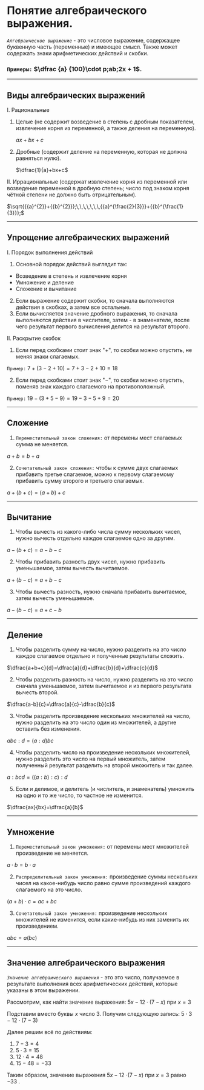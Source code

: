 # Понятие алгебраического выражения.

*`Алгебраическое выражение`* - это числовое выражение, содержащее буквенную часть (переменные) и имеющее смысл. Также может содержать знаки арифметических действий и скобки.

### **`Примеры:`** $\dfrac {a} {100}\cdot p;ab;2x + 1$.
***
## Виды алгебраических выражений
I. Рациональные

1) Целые (не содержит возведение в степень с дробным показателем, извлечение корня из переменной, а также деления на переменную).
   
   $ax+bx+c$
2) Дробные (содержит деление на переменную, которая не должна равняться нулю).
   
   $\dfrac{1}{a}+bx+c$ 

II. Иррациональные (содержат извлечение корня из переменной или возведение переменной в дробную степень; число под знаком корня чётной степени не должно быть отрицательным).

$\sqrt{{{a}^{2}}+{{b}^{2}}};\,\,\,\,\,\,\,{{a}^{\frac{2}{3}}}+{{b}^{\frac{1}{3}}};$
***
## Упрощение алгебраических выражений

I. Порядок выполнения действий

1) Основной порядок действий выглядит так: 

- Возведение в степень и извлечение корня
- Умножение и деление
- Сложение и вычитание
  
2) Если выражение содержит скобки, то сначала выполняются действия в скобках, а затем все остальные.
3) Если вычисляется значение дробного выражения, то сначала выполняются действия в числителе, затем - в знаменателе, после чего результат первого вычисления делится на результат второго.

II. Раскрытие скобок

1) Если перед скобками стоит знак "$+$", то скобки можно опустить, не меняя знаки слагаемых.

`Пример:` $7+(3-2+10)=7+3-2+10=18$

2) Если перед скобками стоит знак "$-$", то скобки можно опустить, поменяв знак каждого слагаемого на противоположный.

`Пример:` $19-(3+5-9)=19-3-5+9=20$
***
## Сложение

1) `Переместительный закон сложения:` от перемены мест слагаемых сумма не меняется.

$a+b=b+a$

2) `Сочетательный закон сложения:` чтобы к сумме двух слагаемых прибавить третье слагаемое, можно к первому слагаемому прибавить сумму второго и третьего слагаемых.

$a+(b+c)=(a+b)+c$
***
## Вычитание

1) Чтобы вычесть из какого-либо числа сумму нескольких чисел, нужно вычесть отдельно каждое слагаемое одно за другим.

$a-(b+c)=a-b-c$

2) Чтобы прибавить разность двух чисел, нужно прибавить уменьшаемое, затем вычесть вычитаемое.

$a+(b-c)=a+b-c$

3) Чтобы вычесть разность, нужно сначала прибавить вычитаемое, затем вычесть уменьшаемое.

$a-(b-c)=a+c-b$
***
## Деление
1) Чтобы разделить сумму на число, нужно разделить на это число каждое слагаемое отдельно и полученные результаты сложить.

$\dfrac{a+b+c}{d}=\dfrac{a}{d}+\dfrac{b}{d}+\dfrac{c}{d}$

2) Чтобы разделить разность на число, нужно разделить на это число сначала уменьшаемое, затем вычитаемое и из первого результата вычесть второй.

$\dfrac{a-b}{c}=\dfrac{a}{c}-\dfrac{b}{c}$

3) Чтобы разделить произведение нескольких множителей на число, нужно разделить на это число один из множителей, а другие оставить без изменения.

$abc:d=(a:d)bc$

4) Чтобы разделить число на произведение нескольких множителей, нужно разделить это число на первый множитель, затем полученный результат разделить на второй множитель и так далее.

$a:bcd=((a:b):c):d$

5) Если и делимое, и делитель (и числитель, и знаменатель) умножить на одно и то же число, то частное не изменится.

$\dfrac{ax}{bx}=\dfrac{a}{b}$
***
## Умножение

1) `Переместительный закон умножения:` от перемены мест множителей произведение не меняется.

$a\cdot b=b\cdot a$

2) `Распределительный закон умножения:` произведение суммы нескольких чисел на какое-нибудь число равно сумме произведений каждого слагаемого на это число.

$(a+b)\cdot c=ac+bc$

3) `Сочетательный закон умножения:` произведение нескольких множителей не изменится, если какие-нибудь из них заменить их произведением.

$abc=a(bc)$
***
## Значение алгебраического выражения
*`Значение алгебраического выражения`* - это это число, получаемое в результате выполнения всех арифметических действий, которые указаны в этом выражении.


Рассмотрим, как найти значение выражения: $5x - 12\cdot (7 - x)$ при $x=3$

Подставим вместо буквы $x$ число 3. Получим следующую запись: $5 \cdot 3 - 12 \cdot (7 - 3)$

Далее решим всё по действиям:

1) $7 - 3= 4$
2) $5\cdot3=15$
3) $12\cdot4=48$
4) $15-48=-33$

Таким образом, значение выражения $5x - 12$ $\cdot (7 - x)$ при $x=3$ равно $-33$ .

